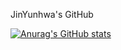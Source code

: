 JinYunhwa's GitHub

[![Anurag's GitHub stats](https://github-readme-stats.vercel.app/api?username=JinYunhwa)](https://github.com/anuraghazra/github-readme-stats)
